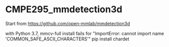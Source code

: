 # CMPE295_mmdetection3d

Start from https://github.com/open-mmlab/mmdetection3d

with Python 3.7, mmcv-full install fails for "ImportError: cannot import name 'COMMON_SAFE_ASCII_CHARACTERS'"
pip install chardet
